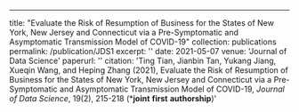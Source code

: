 ---
title: "Evaluate the Risk of Resumption of Business for the States of New York, New Jersey and Connecticut via a Pre-Symptomatic and Asymptomatic Transmission Model of COVID-19"
collection: publications
permalink: /publication/JDS1
excerpt: ''
date: 2021-05-07
venue: 'Journal of Data Science'
paperurl: ''
citation: 'Ting Tian, Jianbin Tan, Yukang Jiang, Xueqin Wang, and Heping Zhang (2021), Evaluate the Risk of Resumption of Business for the States of New York, New Jersey and Connecticut via a Pre-Symptomatic and Asymptomatic Transmission Model of COVID-19, $\textit{Journal of Data Science}$, 19(2), 215-218 (*$\mathbf{joint\ first}$ $\mathbf{authorship}$)'


